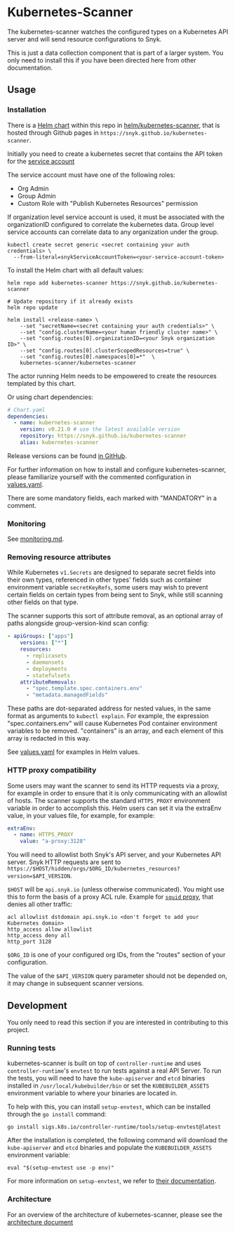 # Kubernetes-Scanner

The kubernetes-scanner watches the configured types on a Kubernetes API server
and will send resource configurations to Snyk.

This is just a data collection component that is part of a larger system. You
only need to install this if you have been directed here from other
documentation.

## Usage

### Installation

There is a [Helm chart](https://helm.sh) within this repo in
[helm/kubernetes-scanner](https://github.com/snyk/kubernetes-scanner/tree/main/helm/kubernetes-scanner),
that is hosted through Github pages in
`https://snyk.github.io/kubernetes-scanner`.

Initially you need to create a kubernetes secret that contains the API token for the 
[service account](https://docs.snyk.io/snyk-admin/service-accounts) 

The service account must have one of the following roles:
* Org Admin
* Group Admin
* Custom Role with "Publish Kubernetes Resources" permission

If organization level service account is used, it must be associated with the organizationID configured to correlate the 
kubernetes data. Group level service accounts can correlate data to any organization under the group.

```shell
kubectl create secret generic <secret containing your auth credentials> \
  --from-literal=snykServiceAccountToken=<your-service-account-token>
```

To install the Helm chart with all default values:

```shell
helm repo add kubernetes-scanner https://snyk.github.io/kubernetes-scanner

# Update repository if it already exists
helm repo update

helm install <release-name> \
	--set "secretName=<secret containing your auth credentials>" \
	--set "config.clusterName=<your human friendly cluster name>" \
	--set "config.routes[0].organizationID=<your Snyk organization ID>" \
	--set "config.routes[0].clusterScopedResources=true" \
	--set "config.routes[0].namespaces[0]=*"  \
	kubernetes-scanner/kubernetes-scanner
```

The actor running Helm needs to be empowered to create the resources templated
by this chart.

Or using chart dependencies:

```yaml
# Chart.yaml
dependencies:
  - name: kubernetes-scanner
    version: v0.21.0 # use the latest available version
    repository: https://snyk.github.io/kubernetes-scanner
    alias: kubernetes-scanner

```

Release versions can be found [in GitHub](https://github.com/snyk/kubernetes-scanner/releases).

For further information on how to install and configure kubernetes-scanner,
please familiarize yourself with the commented configuration in
[values.yaml](https://github.com/snyk/kubernetes-scanner/tree/main/helm/kubernetes-scanner/values.yaml).

There are some mandatory fields, each marked with "MANDATORY" in a comment.

### Monitoring

See [monitoring.md](docs/monitoring.md).

### Removing resource attributes

While Kubernetes `v1.Secrets` are designed to separate secret fields into their
own types, referenced in other types' fields such as container environment
variable `secretKeyRefs`, some users may wish to prevent certain fields on
certain types from being sent to Snyk, while still scanning other fields on that
type.

The scanner supports this sort of attribute removal, as an optional array of
paths alongside group-version-kind scan config:

```yaml
- apiGroups: ["apps"]
    versions: ["*"]
    resources:
      - replicasets
      - daemonsets
      - deployments
      - statefulsets
    attributeRemovals:
      - "spec.template.spec.containers.env"
      - "metadata.managedFields"
```

These paths are dot-separated address for nested values, in the same format as
arguments to `kubectl explain`. For example, the expression
"spec.containers.env" will cause Kubernetes Pod container environment variables
to be removed. "containers" is an array, and each element of this array is
redacted in this way.

See
[values.yaml](https://github.com/snyk/kubernetes-scanner/tree/main/helm/kubernetes-scanner/values.yaml)
for examples in Helm values.

### HTTP proxy compatibility

Some users may want the scanner to send its HTTP requests via a proxy, for
example in order to ensure that it is only communicating with an allowlist of
hosts. The scanner supports the standard `HTTPS_PROXY` environment variable in
order to accomplish this. Helm users can set it via the extraEnv value, in your
values file, for example, for example:

```yaml
extraEnv:
  - name: HTTPS_PROXY
    value: "a-proxy:3128"
```

You will need to allowlist both Snyk's API server, and your Kubernetes API
server. Snyk HTTP requests are sent to
`https://$HOST/hidden/orgs/$ORG_ID/kubernetes_resources?version=$API_VERSION`.

`$HOST` will be `api.snyk.io` (unless otherwise communicated). You might use
this to form the basis of a proxy ACL rule. Example for [`squid`
proxy](http://www.squid-cache.org/), that denies all other traffic:

```
acl allowlist dstdomain api.snyk.io <don't forget to add your Kubernetes domain>
http_access allow allowlist
http_access deny all
http_port 3128
```

`$ORG_ID` is one of your configured org IDs, from the "routes" section of your
configuration.

The value of the `$API_VERSION` query parameter should not be depended on, it
may change in subsequent scanner versions.

## Development

You only need to read this section if you are interested in contributing to this
project.

### Running tests

kubernetes-scanner is built on top of `controller-runtime` and uses
`controller-runtime`'s `envtest` to run tests against a real API Server. To run
the tests, you will need to have the `kube-apiserver` and `etcd` binaries
installed in `/usr/local/kubebuilder/bin` or set the `KUBEBUILDER_ASSETS`
environment variable to where your binaries are located in.

To help with this, you can install `setup-envtest`, which can be installed
through the `go install` command:

```shell
go install sigs.k8s.io/controller-runtime/tools/setup-envtest@latest
```

After the installation is completed, the following command will download the
`kube-apiserver` and `etcd` binaries and populate the `KUBEBUILDER_ASSETS`
environment variable:

```shell
eval "$(setup-envtest use -p env)"
```

For more information on `setup-envtest`, we refer to
[their documentation](https://pkg.go.dev/sigs.k8s.io/controller-runtime/tools/setup-envtest#section-readme).

### Architecture

For an overview of the architecture of kubernetes-scanner, please see the
[architecture document](./docs/architecture.md)
